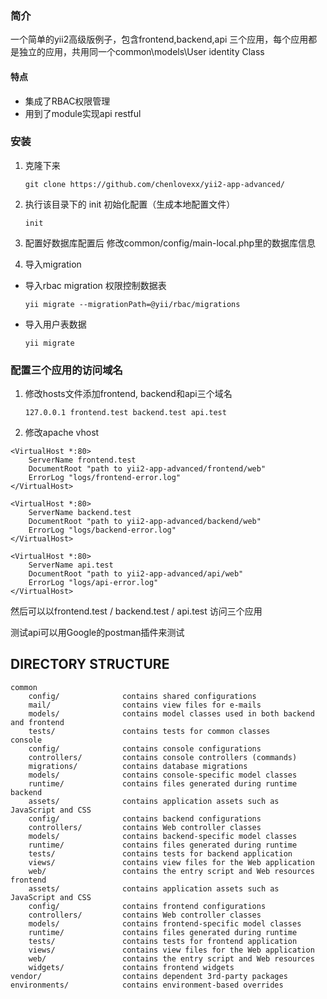 ### 简介
一个简单的yii2高级版例子，包含frontend,backend,api 三个应用，每个应用都是独立的应用，共用同一个common\models\User identity Class
#### 特点
* 集成了RBAC权限管理
* 用到了module实现api restful

### 安装
1. 克隆下来
   ```
   git clone https://github.com/chenlovexx/yii2-app-advanced/
   ``` 

2. 执行该目录下的 init 初始化配置（生成本地配置文件）
   ```
   init 
   ``` 
3. 配置好数据库配置后
   修改common/config/main-local.php里的数据库信息

4. 导入migration
  * 导入rbac migration 权限控制数据表
    ```
    yii migrate --migrationPath=@yii/rbac/migrations
    ```
  *  导入用户表数据
     ```
     yii migrate
     ```
### 配置三个应用的访问域名
1. 修改hosts文件添加frontend, backend和api三个域名
   ```
   127.0.0.1 frontend.test backend.test api.test
   ```
2. 修改apache vhost 
```   
<VirtualHost *:80>
    ServerName frontend.test
    DocumentRoot "path to yii2-app-advanced/frontend/web"
    ErrorLog "logs/frontend-error.log"
</VirtualHost>

<VirtualHost *:80>
    ServerName backend.test
    DocumentRoot "path to yii2-app-advanced/backend/web"
    ErrorLog "logs/backend-error.log"
</VirtualHost>

<VirtualHost *:80>
    ServerName api.test
    DocumentRoot "path to yii2-app-advanced/api/web"
    ErrorLog "logs/api-error.log"
</VirtualHost>
```

然后可以以frontend.test / backend.test / api.test 访问三个应用

测试api可以用Google的postman插件来测试

DIRECTORY STRUCTURE
-------------------

```
common
    config/              contains shared configurations
    mail/                contains view files for e-mails
    models/              contains model classes used in both backend and frontend
    tests/               contains tests for common classes    
console
    config/              contains console configurations
    controllers/         contains console controllers (commands)
    migrations/          contains database migrations
    models/              contains console-specific model classes
    runtime/             contains files generated during runtime
backend
    assets/              contains application assets such as JavaScript and CSS
    config/              contains backend configurations
    controllers/         contains Web controller classes
    models/              contains backend-specific model classes
    runtime/             contains files generated during runtime
    tests/               contains tests for backend application    
    views/               contains view files for the Web application
    web/                 contains the entry script and Web resources
frontend
    assets/              contains application assets such as JavaScript and CSS
    config/              contains frontend configurations
    controllers/         contains Web controller classes
    models/              contains frontend-specific model classes
    runtime/             contains files generated during runtime
    tests/               contains tests for frontend application
    views/               contains view files for the Web application
    web/                 contains the entry script and Web resources
    widgets/             contains frontend widgets
vendor/                  contains dependent 3rd-party packages
environments/            contains environment-based overrides
```
